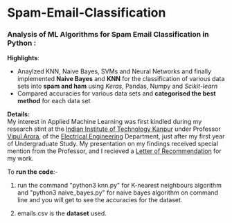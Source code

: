 # Spam-Email-Classification

### Analysis of ML Algorithms for Spam Email Classification in Python :
**Highlights**:
- Anaylzed KNN, Naive Bayes, SVMs and Neural Networks and finally implemented **Naive Bayes** and **KNN** for the classification of various data sets into **spam and ham** using *Keras*, Pandas, Numpy and *Scikit-learn*
- Compared accuracies for various data sets and **categorised the best method** for each data set

**Details:**  
My interest in Applied Machine Learning was first kindled during my research stint at the [Indian Institute of Technology Kanpur](https://www.iitk.ac.in/) under Professor [Vipul Arora](http://home.iitk.ac.in/~vipular/), of the [Electrical Engineering](https://www.iitk.ac.in/ee/) Department, just after my first year of Undergraduate Study. My presentation on my findings received special mention from the Professor, and I recieved a [Letter of Recommendation](LOR_iitk.pdf) for my work.

To **run the code**:-

1. run the command "python3 knn.py" for K-nearest neighbours algorithm and "python3 naive_bayes.py" for naive bayes algorithm on command line and you will get to see the accuracies for the dataset.

2. emails.csv is the **dataset** used.
